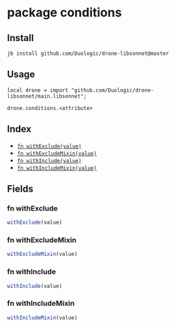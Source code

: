 # package conditions



## Install

```
jb install github.com/Duologic/drone-libsonnet@master
```

## Usage

```jsonnet
local drone = import "github.com/Duologic/drone-libsonnet/main.libsonnet";

drone.conditions.<attribute>

```

## Index

* [`fn withExclude(value)`](#fn-withexclude)
* [`fn withExcludeMixin(value)`](#fn-withexcludemixin)
* [`fn withInclude(value)`](#fn-withinclude)
* [`fn withIncludeMixin(value)`](#fn-withincludemixin)

## Fields

### fn withExclude

```ts
withExclude(value)
```



### fn withExcludeMixin

```ts
withExcludeMixin(value)
```



### fn withInclude

```ts
withInclude(value)
```



### fn withIncludeMixin

```ts
withIncludeMixin(value)
```


